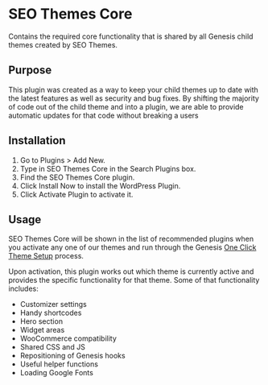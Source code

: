 # SEO Themes Core

Contains the required core functionality that is shared by all Genesis child themes created by SEO Themes.

## Purpose

This plugin was created as a way to keep your child themes up to date with the latest features as well as security and bug fixes. By shifting the majority of code out of the child theme and into a plugin, we are able to provide automatic updates for that code without breaking a users

## Installation

1. Go to Plugins > Add New.
2. Type in SEO Themes Core in the Search Plugins box.
3. Find the SEO Themes Core plugin.
4. Click Install Now to install the WordPress Plugin.
5. Click Activate Plugin to activate it.

## Usage

SEO Themes Core will be shown in the list of recommended plugins when you activate any one of our themes and run through the Genesis [One Click Theme Setup](https://studiopress.github.io/genesis/theme-setup/) process.

Upon activation, this plugin works out which theme is currently active and provides the specific functionality for that theme. Some of that functionality includes:

- Customizer settings 
- Handy shortcodes
- Hero section
- Widget areas
- WooCommerce compatibility
- Shared CSS and JS
- Repositioning of Genesis hooks
- Useful helper functions
- Loading Google Fonts
